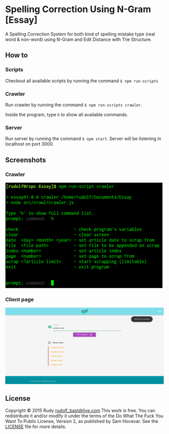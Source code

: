 # Spelling Correction Using N-Gram [Essay]

A Spelling Correction System for both kind of spelling mistake type (real word & non-word) using N-Gram and Edit Distance with Trie Structure.

## How to

### Scripts

Checkout all available scripts by running the command `$ npm run-scripts`

### Crawler

Run crawler by running the command `$ npm run-scripts crawler`.

Inside the program, type `h` to show all available commands.

### Server

Run server by running the command `$ npm start`. Server will be listening in localhost on port 3000.

## Screenshots

### Crawler

![crawler](https://github.com/rudbast/n-gram/blob/gh-pages/screenshot/crawler.png)

### Client page

![client page](https://github.com/rudbast/n-gram/blob/gh-pages/screenshot/client-page.png)

## License

Copyright © 2015 Rudy <rudolf_bast@live.com>
This work is free. You can redistribute it and/or modify it under the
terms of the Do What The Fuck You Want To Public License, Version 2,
as published by Sam Hocevar. See the [LICENSE](/LICENSE.md) file for more details.
